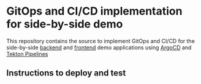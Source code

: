 # GitOps and CI/CD implementation for side-by-side demo

This repository contains the source to implement GitOps and CI/CD for the side-by-side [backend](https://github.com/redhat-sap/sap-side-by-side-be) and [frontend](https://github.com/redhat-sap/sap-side-by-side-fe) demo applications using [ArgoCD](https://argoproj.github.io/argo-cd/) and [Tekton Pipelines](https://tekton.dev/)

## Instructions to deploy and test


